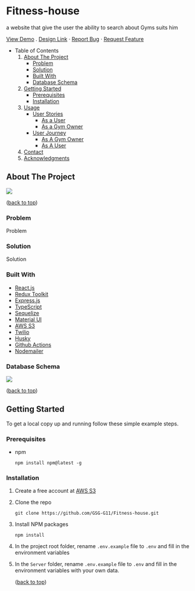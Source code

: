 # Fitness-house
a website that give the user the ability to search about Gyms suits him

[View Demo](https://fit-house.herokuapp.com/) . [Design Link](https://www.figma.com/file/qGg34gxhl1FXBYBlldKiYy/%D8%AA%D9%85%D8%B1%D9%8A%D9%86) · [Report Bug](https://github.com/GSG-G11/Fitness-house/issues) · [Request Feature](https://github.com/GSG-G11/Fitness-house/issues)

- Table of Contents
    1. [About The Project](about:blank#about-the-project)
        - [Problem](about:blank#problem)
        - [Solution](about:blank#solution)
        - [Built With](about:blank#built-with)
        - [Database Schema](about:blank#database-schema)
    2. [Getting Started](about:blank#getting-started)
        - [Prerequisites](about:blank#prerequisites)
        - [Installation](about:blank#installation)
    3. [Usage](about:blank#usage)
        - [User Stories](about:blank#user-stories)
            - [As a User](about:blank#user-stories)
            - [As a Gym Owner](about:blank#Gym_Owner-stories)
        - [User Journey](about:blank#user-journey)
            - [As A Gym Owner](about:blank#user-journey)
            - [As A User](about:blank#Gym_Owner-journey)
    4. [Contact](about:blank#contact)
    5. [Acknowledgments](about:blank#acknowledgments)
## About The Project

![](https://i.imgur.com/aBY2TC6.png)

([back to top](about:blank#top))

### Problem

Problem

### Solution

Solution

### Built With

- [React.js](https://reactjs.org/)
- [Redux Toolkit](https://redux-toolkit.js.org/)
- [Express.js](https://expressjs.com/)
- [TypeScript](https://www.typescriptlang.org/docs/)
- [Sequelize](https://sequelize.org/)
- [Material UI](https://mui.com/)
- [AWS S3](https://aws.amazon.com/s3/)
- [Twilio](https://www.twilio.com/)
- [Husky](https://www.npmjs.com/package/husky)
- [Github Actions](https://github.com/GSG-G11/Fitness-house/actions)
- [Nodemailer](https://nodemailer.com)


### Database Schema

![](https://i.imgur.com/iCpRHGl.png)

([back to top](about:blank#top))

## Getting Started

To get a local copy up and running follow these simple example steps.

### Prerequisites

- npm
    
    ```
    npm install npm@latest -g
    ```
    

### Installation

1. Create a free account at [AWS S3](https://aws.amazon.com/s3/)
2. Clone the repo
    
    ```
    git clone https://github.com/GSG-G11/Fitness-house.git
    ```
    
3. Install NPM packages
    
    ```
    npm install
    ```
    
4. In the project root folder, rename `.env.example` file to `.env` and fill in the environment variables
    

    
5. In the `Server` folder, rename `.env.example` file to `.env` and fill in the environment variables with your own data.
    
    ([back to top](about:blank#top))
    
